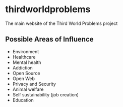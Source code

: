 # thirdworldproblems
The main website of the Third World Problems project

## Possible Areas of Influence

* Environment 
* Healthcare 
* Mental health
* Addiction
* Open Source 
* Open Web
* Privacy and Security 
* Animal welfare 
* Self sustainability (job creation)
* Education 
